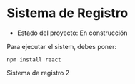 <h1> Sistema de Registro</h1>

- Estado del proyecto: En construcción

Para ejecutar el sistem, debes poner:

```npm install react```

Sistema de registro 2
